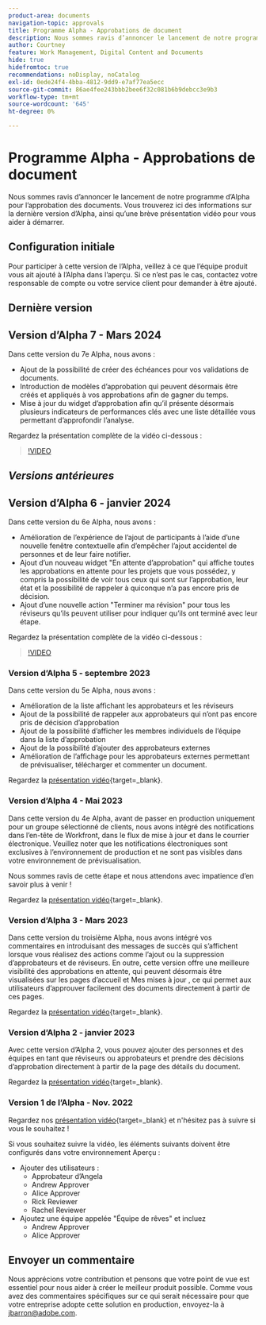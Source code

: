 ```yaml
---
product-area: documents
navigation-topic: approvals
title: Programme Alpha - Approbations de document
description: Nous sommes ravis d’annoncer le lancement de notre programme d’Alpha pour l’approbation des documents. Vous trouverez ici des informations sur la dernière version d’Alpha, ainsi qu’une brève présentation vidéo pour vous aider à démarrer.
author: Courtney
feature: Work Management, Digital Content and Documents
hide: true
hidefromtoc: true
recommendations: noDisplay, noCatalog
exl-id: 0ede24f4-4bba-4812-9dd9-e7af77ea5ecc
source-git-commit: 86ae4fee243bbb2bee6f32c081b6b9debcc3e9b3
workflow-type: tm+mt
source-wordcount: '645'
ht-degree: 0%

---
```


# Programme Alpha - Approbations de document

Nous sommes ravis d’annoncer le lancement de notre programme d’Alpha pour l’approbation des documents. Vous trouverez ici des informations sur la dernière version d’Alpha, ainsi qu’une brève présentation vidéo pour vous aider à démarrer.

## Configuration initiale

Pour participer à cette version de l’Alpha, veillez à ce que l’équipe produit vous ait ajouté à l’Alpha dans l’aperçu. Si ce n’est pas le cas, contactez votre responsable de compte ou votre service client pour demander à être ajouté.

## Dernière version

## Version d’Alpha 7 - Mars 2024

Dans cette version du 7e Alpha, nous avons :

* Ajout de la possibilité de créer des échéances pour vos validations de documents.
* Introduction de modèles d’approbation qui peuvent désormais être créés et appliqués à vos approbations afin de gagner du temps.
* Mise à jour du widget d’approbation afin qu’il présente désormais plusieurs indicateurs de performances clés avec une liste détaillée vous permettant d’approfondir l’analyse.

Regardez la présentation complète de la vidéo ci-dessous :

>[!VIDEO](https://video.tv.adobe.com/v/3428023/)

## _Versions antérieures_

## Version d’Alpha 6 - janvier 2024

Dans cette version du 6e Alpha, nous avons :

* Amélioration de l’expérience de l’ajout de participants à l’aide d’une nouvelle fenêtre contextuelle afin d’empêcher l’ajout accidentel de personnes et de leur faire notifier.
* Ajout d’un nouveau widget &quot;En attente d’approbation&quot; qui affiche toutes les approbations en attente pour les projets que vous possédez, y compris la possibilité de voir tous ceux qui sont sur l’approbation, leur état et la possibilité de rappeler à quiconque n’a pas encore pris de décision.
* Ajout d’une nouvelle action &quot;Terminer ma révision&quot; pour tous les réviseurs qu’ils peuvent utiliser pour indiquer qu’ils ont terminé avec leur étape.

Regardez la présentation complète de la vidéo ci-dessous :

>[!VIDEO](https://video.tv.adobe.com/v/3426860/)

### Version d’Alpha 5 - septembre 2023

Dans cette version du 5e Alpha, nous avons :

* Amélioration de la liste affichant les approbateurs et les réviseurs
* Ajout de la possibilité de rappeler aux approbateurs qui n’ont pas encore pris de décision d’approbation
* Ajout de la possibilité d’afficher les membres individuels de l’équipe dans la liste d’approbation
* Ajout de la possibilité d’ajouter des approbateurs externes
* Amélioration de l’affichage pour les approbateurs externes permettant de prévisualiser, télécharger et commenter un document.

Regardez la [présentation vidéo](https://video.tv.adobe.com/v/3424613/){target=_blank}.

### Version d’Alpha 4 - Mai 2023

Dans cette version du 4e Alpha, avant de passer en production uniquement pour un groupe sélectionné de clients, nous avons intégré des notifications dans l’en-tête de Workfront, dans le flux de mise à jour et dans le courrier électronique. Veuillez noter que les notifications électroniques sont exclusives à l’environnement de production et ne sont pas visibles dans votre environnement de prévisualisation. <!--If you're interested in having this release implemented in your production environment on June 14th, please reach out to me directly at jbarron@adobe.com.-->

Nous sommes ravis de cette étape et nous attendons avec impatience d’en savoir plus à venir !

Regardez la [présentation vidéo](https://video.tv.adobe.com/v/3420094/){target=_blank}.

### Version d’Alpha 3 - Mars 2023

Dans cette version du troisième Alpha, nous avons intégré vos commentaires en introduisant des messages de succès qui s’affichent lorsque vous réalisez des actions comme l’ajout ou la suppression d’approbateurs et de réviseurs. En outre, cette version offre une meilleure visibilité des approbations en attente, qui peuvent désormais être visualisées sur les pages d’accueil et Mes mises à jour , ce qui permet aux utilisateurs d’approuver facilement des documents directement à partir de ces pages.

Regardez la [présentation vidéo](https://video.tv.adobe.com/v/3417854/){target=_blank}.

### Version d’Alpha 2 - janvier 2023

Avec cette version d’Alpha 2, vous pouvez ajouter des personnes et des équipes en tant que réviseurs ou approbateurs et prendre des décisions d’approbation directement à partir de la page des détails du document.

Regardez la [présentation vidéo](https://video.tv.adobe.com/v/3413941){target=_blank}.

### Version 1 de l’Alpha - Nov. 2022

Regardez nos [présentation vidéo](https://video.tv.adobe.com/v/3412837){target=_blank} et n&#39;hésitez pas à suivre si vous le souhaitez !

Si vous souhaitez suivre la vidéo, les éléments suivants doivent être configurés dans votre environnement Aperçu :

* Ajouter des utilisateurs :
   * Approbateur d’Angela
   * Andrew Approver
   * Alice Approver
   * Rick Reviewer
   * Rachel Reviewer
* Ajoutez une équipe appelée &quot;Équipe de rêves&quot; et incluez
   * Andrew Approver
   * Alice Approver

## Envoyer un commentaire

Nous apprécions votre contribution et pensons que votre point de vue est essentiel pour nous aider à créer le meilleur produit possible. Comme vous avez des commentaires spécifiques sur ce qui serait nécessaire pour que votre entreprise adopte cette solution en production, envoyez-la à [jbarron@adobe.com](mailto:jbarron@adobe.com).
